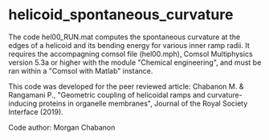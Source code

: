 # helicoid_spontaneous_curvature


The code hel00_RUN.mat computes the spontaneous curvature at the edges of a helicoid and its bending energy for various inner ramp radii. It requires the accompagning comsol file (hel00.mph), Comsol Multiphysics version 5.3a or higher with the module "Chemical engineering", and must be ran within a "Comsol with Matlab" instance.

This code was developed for the peer reviewed article:
Chabanon M. & Rangamani P., "Geometric coupling of helicoidal ramps and curvature-inducing proteins in organelle membranes", Journal of the Royal Society Interface (2019).

Code author: Morgan Chabanon
